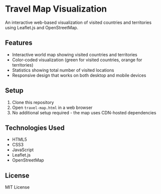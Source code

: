# Travel Map Visualization

An interactive web-based visualization of visited countries and territories using Leaflet.js and OpenStreetMap.

## Features
- Interactive world map showing visited countries and territories
- Color-coded visualization (green for visited countries, orange for territories)
- Statistics showing total number of visited locations
- Responsive design that works on both desktop and mobile devices

## Setup
1. Clone this repository
2. Open `travel-map.html` in a web browser
3. No additional setup required - the map uses CDN-hosted dependencies

## Technologies Used
- HTML5
- CSS3
- JavaScript
- Leaflet.js
- OpenStreetMap

## License
MIT License 